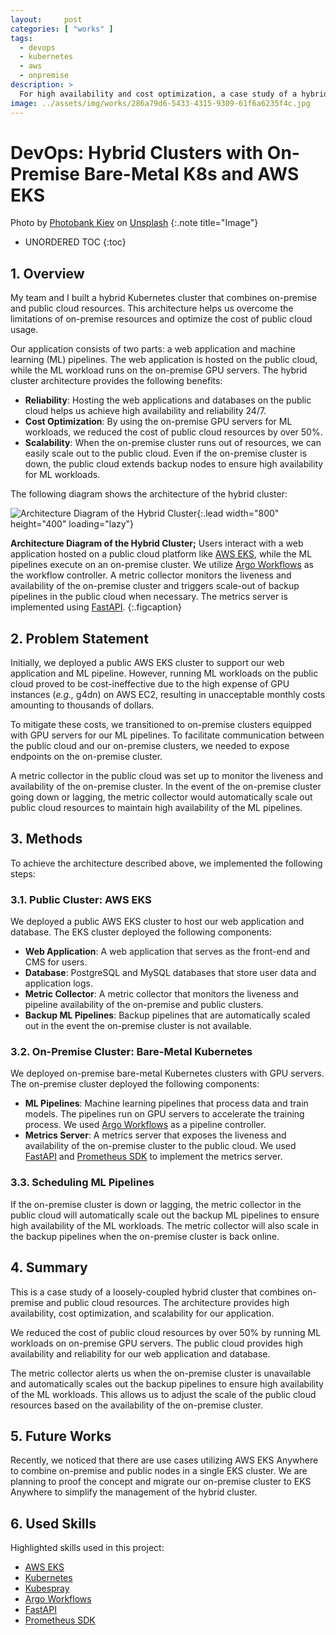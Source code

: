 ```yaml
---
layout:     post
categories: [ "works" ]
tags:
  - devops
  - kubernetes
  - aws
  - onpremise
description: >
  For high availability and cost optimization, a case study of a hybrid cluster that combines on-premise and public cloud.
image: ../assets/img/works/286a79d6-5433-4315-9309-61f6a6235f4c.jpg
---
```


# DevOps: Hybrid Clusters with On-Premise Bare-Metal K8s and AWS EKS

Photo by <a href="https://unsplash.com/@mike_kiev?utm_content=creditCopyText&utm_medium=referral&utm_source=unsplash">Photobank Kiev</a> on <a href="https://unsplash.com/photos/3-men-standing-on-rocky-shore-during-daytime-Opzk_hvwO9Q?utm_content=creditCopyText&utm_medium=referral&utm_source=unsplash">Unsplash</a>
{:.note title="Image"}

* UNORDERED TOC
{:toc}

## 1. Overview

My team and I built a hybrid Kubernetes cluster that combines on-premise and public cloud resources. This architecture helps us overcome the limitations of on-premise resources and optimize the cost of public cloud usage.

Our application consists of two parts: a web application and machine learning (ML) pipelines. The web application is hosted on the public cloud, while the ML workload runs on the on-premise GPU servers. The hybrid cluster architecture provides the following benefits:

- **Reliability**: Hosting the web applications and databases on the public cloud helps us achieve high availability and reliability 24/7.
- **Cost Optimization**: By using the on-premise GPU servers for ML workloads, we reduced the cost of public cloud resources by over 50%.
- **Scalability**: When the on-premise cluster runs out of resources, we can easily scale out to the public cloud. Even if the on-premise cluster is down, the public cloud extends backup nodes to ensure high availability for ML workloads.

The following diagram shows the architecture of the hybrid cluster:

![Architecture Diagram of the Hybrid Cluster](../assets/img/works/10393250-4f16-43e6-856b-c4fa7515fdce.png){:.lead width="800" height="400" loading="lazy"}

**Architecture Diagram of the Hybrid Cluster;** Users interact with a web application hosted on a public cloud platform like [AWS EKS](https://aws.amazon.com/eks), while the ML pipelines execute on an on-premise cluster. We utilize [Argo Workflows] as the workflow controller. A metric collector monitors the liveness and availability of the on-premise cluster and triggers scale-out of backup pipelines in the public cloud when necessary. The metrics server is implemented using [FastAPI].
{:.figcaption}

## 2. Problem Statement

Initially, we deployed a public AWS EKS cluster to support our web application and ML pipeline. However, running ML workloads on the public cloud proved to be cost-ineffective due to the high expense of GPU instances (*e.g.,* g4dn) on AWS EC2, resulting in unacceptable monthly costs amounting to thousands of dollars.

To mitigate these costs, we transitioned to on-premise clusters equipped with GPU servers for our ML pipelines. To facilitate communication between the public cloud and our on-premise clusters, we needed to expose endpoints on the on-premise cluster.

A metric collector in the public cloud was set up to monitor the liveness and availability of the on-premise cluster. In the event of the on-premise cluster going down or lagging, the metric collector would automatically scale out public cloud resources to maintain high availability of the ML pipelines.

## 3. Methods
To achieve the architecture described above, we implemented the following steps:

### 3.1. Public Cluster: AWS EKS
We deployed a public AWS EKS cluster to host our web application and database. The EKS cluster deployed the following components:

- **Web Application**: A web application that serves as the front-end and CMS for users.
- **Database**: PostgreSQL and MySQL databases that store user data and application logs.
- **Metric Collector**: A metric collector that monitors the liveness and pipeline availability of the on-premise and public clusters.
- **Backup ML Pipelines**: Backup pipelines that are automatically scaled out in the event the on-premise cluster is not available.

### 3.2. On-Premise Cluster: Bare-Metal Kubernetes
We deployed on-premise bare-metal Kubernetes clusters with GPU servers. The on-premise cluster deployed the following components:

- **ML Pipelines**: Machine learning pipelines that process data and train models. The pipelines run on GPU servers to accelerate the training process. We used [Argo Workflows] as a pipeline controller.
- **Metrics Server**: A metrics server that exposes the liveness and availability of the on-premise cluster to the public cloud. We used [FastAPI] and [Prometheus SDK] to implement the metrics server.

### 3.3. Scheduling ML Pipelines
If the on-premise cluster is down or lagging, the metric collector in the public cloud will automatically scale out the backup ML pipelines to ensure high availability of the ML workloads. The metric collector will also scale in the backup pipelines when the on-premise cluster is back online.

## 4. Summary
This is a case study of a loosely-coupled hybrid cluster that combines on-premise and public cloud resources. The architecture provides high availability, cost optimization, and scalability for our application.

We reduced the cost of public cloud resources by over 50% by running ML workloads on on-premise GPU servers. The public cloud provides high availability and reliability for our web application and database.

The metric collector alerts us when the on-premise cluster is unavailable and automatically scales out the backup pipelines to ensure high availability of the ML workloads. This allows us to adjust the scale of the public cloud resources based on the availability of the on-premise cluster.

## 5. Future Works
Recently, we noticed that there are use cases utilizing AWS EKS Anywhere to combine on-premise and public nodes in a single EKS cluster. We are planning to proof the concept and migrate our on-premise cluster to EKS Anywhere to simplify the management of the hybrid cluster.

## 6. Used Skills
Highlighted skills used in this project:

- [AWS EKS]
- [Kubernetes]
- [Kubespray]
- [Argo Workflows]
- [FastAPI]
- [Prometheus SDK]


[AWS EKS]: https://aws.amazon.com/eks "Amazon Elastic Kubernetes Service"
[Kubernetes]: https://kubernetes.io "Kubernetes: Production-Grade Container Orchestration"
[Kubespray]: https://kubespray.io "Kubespray: Kubernetes Cluster Deployment Tool"
[Argo Workflows]: https://argoproj.github.io/workflows "Workflow Engine in Argo Projects"
[FastAPI]: https://fastapi.tiangolo.com "FastAPI: Python API Framework"
[Prometheus SDK]: https://github.com/prometheus/client_python "Prometheus Python Client Package"
